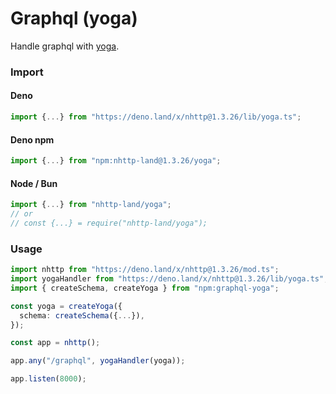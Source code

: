 # Graphql (yoga)
Handle graphql with [yoga](https://github.com/dotansimha/graphql-yoga).

### Import
#### Deno
```ts
import {...} from "https://deno.land/x/nhttp@1.3.26/lib/yoga.ts";
```
#### Deno npm
```ts
import {...} from "npm:nhttp-land@1.3.26/yoga";
```
#### Node / Bun
```ts
import {...} from "nhttp-land/yoga";
// or
// const {...} = require("nhttp-land/yoga");
```

### Usage
```ts
import nhttp from "https://deno.land/x/nhttp@1.3.26/mod.ts";
import yogaHandler from "https://deno.land/x/nhttp@1.3.26/lib/yoga.ts";
import { createSchema, createYoga } from "npm:graphql-yoga";

const yoga = createYoga({
  schema: createSchema({...}),
});

const app = nhttp();

app.any("/graphql", yogaHandler(yoga));

app.listen(8000);
```